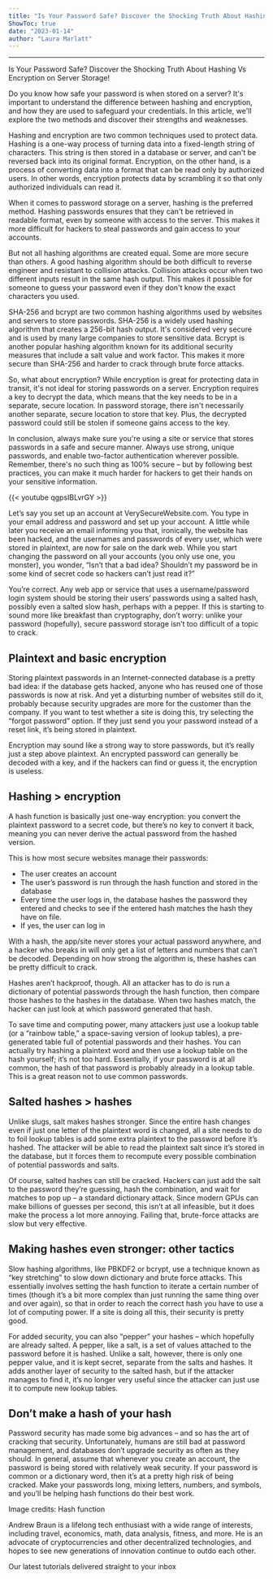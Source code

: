 ```yaml
---
title: "Is Your Password Safe? Discover the Shocking Truth About Hashing Vs Encryption on Server Storage!"
ShowToc: true 
date: "2023-01-14"
author: "Laura Marlatt"
---
```

*****
Is Your Password Safe? Discover the Shocking Truth About Hashing Vs Encryption on Server Storage!

Do you know how safe your password is when stored on a server? It's important to understand the difference between hashing and encryption, and how they are used to safeguard your credentials. In this article, we'll explore the two methods and discover their strengths and weaknesses.

Hashing and encryption are two common techniques used to protect data. Hashing is a one-way process of turning data into a fixed-length string of characters. This string is then stored in a database or server, and can't be reversed back into its original format. Encryption, on the other hand, is a process of converting data into a format that can be read only by authorized users. In other words, encryption protects data by scrambling it so that only authorized individuals can read it.

When it comes to password storage on a server, hashing is the preferred method. Hashing passwords ensures that they can't be retrieved in readable format, even by someone with access to the server. This makes it more difficult for hackers to steal passwords and gain access to your accounts.

But not all hashing algorithms are created equal. Some are more secure than others. A good hashing algorithm should be both difficult to reverse engineer and resistant to collision attacks. Collision attacks occur when two different inputs result in the same hash output. This makes it possible for someone to guess your password even if they don't know the exact characters you used.

SHA-256 and bcrypt are two common hashing algorithms used by websites and servers to store passwords. SHA-256 is a widely used hashing algorithm that creates a 256-bit hash output. It's considered very secure and is used by many large companies to store sensitive data. Bcrypt is another popular hashing algorithm known for its additional security measures that include a salt value and work factor. This makes it more secure than SHA-256 and harder to crack through brute force attacks.

So, what about encryption? While encryption is great for protecting data in transit, it's not ideal for storing passwords on a server. Encryption requires a key to decrypt the data, which means that the key needs to be in a separate, secure location. In password storage, there isn't necessarily another separate, secure location to store that key. Plus, the decrypted password could still be stolen if someone gains access to the key.

In conclusion, always make sure you're using a site or service that stores passwords in a safe and secure manner. Always use strong, unique passwords, and enable two-factor authentication wherever possible. Remember, there's no such thing as 100% secure – but by following best practices, you can make it much harder for hackers to get their hands on your sensitive information.

{{< youtube qgpsIBLvrGY >}} 



Let’s say you set up an account at VerySecureWebsite.com. You type in your email address and password and set up your account. A little while later you receive an email informing you that, ironically, the website has been hacked, and the usernames and passwords of every user, which were stored in plaintext, are now for sale on the dark web. While you start changing the password on all your accounts (you only use one, you monster), you wonder, “Isn’t that a bad idea? Shouldn’t my password be in some kind of secret code so hackers can’t just read it?”
 
You’re correct. Any web app or service that uses a username/password login system should be storing their users’ passwords using a salted hash, possibly even a salted slow hash, perhaps with a pepper. If this is starting to sound more like breakfast than cryptography, don’t worry: unlike your password (hopefully), secure password storage isn’t too difficult of a topic to crack.
 
## Plaintext and basic encryption
 

 
Storing plaintext passwords in an Internet-connected database is a pretty bad idea: if the database gets hacked, anyone who has reused one of those passwords is now at risk. And yet a disturbing number of websites still do it, probably because security upgrades are more for the customer than the company. If you want to test whether a site is doing this, try selecting the “forgot password” option. If they just send you your password instead of a reset link, it’s being stored in plaintext.
 
Encryption may sound like a strong way to store passwords, but it’s really just a step above plaintext. An encrypted password can generally be decoded with a key, and if the hackers can find or guess it, the encryption is useless.
 
## Hashing > encryption
 
A hash function is basically just one-way encryption: you convert the plaintext password to a secret code, but there’s no key to convert it back, meaning you can never derive the actual password from the hashed version.
 
This is how most secure websites manage their passwords:
 
- The user creates an account
 - The user’s password is run through the hash function and stored in the database
 - Every time the user logs in, the database hashes the password they entered and checks to see if the entered hash matches the hash they have on file.
 - If yes, the user can log in

 
With a hash, the app/site never stores your actual password anywhere, and a hacker who breaks in will only get a list of letters and numbers that can’t be decoded. Depending on how strong the algorithm is, these hashes can be pretty difficult to crack.
 
Hashes aren’t hackproof, though. All an attacker has to do is run a dictionary of potential passwords through the hash function, then compare those hashes to the hashes in the database. When two hashes match, the hacker can just look at which password generated that hash.
 
To save time and computing power, many attackers just use a lookup table (or a “rainbow table,” a space-saving version of lookup tables), a pre-generated table full of potential passwords and their hashes. You can actually try hashing a plaintext word and then use a lookup table on the hash yourself; it’s not too hard. Essentially, if your password is at all common, the hash of that password is probably already in a lookup table. This is a great reason not to use common passwords.
 
## Salted hashes > hashes
 
Unlike slugs, salt makes hashes stronger. Since the entire hash changes even if just one letter of the plaintext word is changed, all a site needs to do to foil lookup tables is add some extra plaintext to the password before it’s hashed. The attacker will be able to read the plaintext salt since it’s stored in the database, but it forces them to recompute every possible combination of potential passwords and salts.
 
Of course, salted hashes can still be cracked. Hackers can just add the salt to the password they’re guessing, hash the combination, and wait for matches to pop up – a standard dictionary attack. Since modern GPUs can make billions of guesses per second, this isn’t at all infeasible, but it does make the process a lot more annoying. Failing that, brute-force attacks are slow but very effective.
 
## Making hashes even stronger: other tactics
 
Slow hashing algorithms, like PBKDF2 or bcrypt, use a technique known as “key stretching” to slow down dictionary and brute force attacks. This essentially involves setting the hash function to iterate a certain number of times (though it’s a bit more complex than just running the same thing over and over again), so that in order to reach the correct hash you have to use a lot of computing power. If a site is doing all this, their security is pretty good.
 
For added security, you can also “pepper” your hashes – which hopefully are already salted. A pepper, like a salt, is a set of values attached to the password before it is hashed. Unlike a salt, however, there is only one pepper value, and it is kept secret, separate from the salts and hashes. It adds another layer of security to the salted hash, but if the attacker manages to find it, it’s no longer very useful since the attacker can just use it to compute new lookup tables.
 
## Don’t make a hash of your hash
 
Password security has made some big advances – and so has the art of cracking that security. Unfortunately, humans are still bad at password management, and databases don’t upgrade security as often as they should. In general, assume that whenever you create an account, the password is being stored with relatively weak security. If your password is common or a dictionary word, then it’s at a pretty high risk of being cracked. Make your passwords long, mixing letters, numbers, and symbols, and you’ll be helping hash functions do their best work.
 
Image credits: Hash function
 
Andrew Braun is a lifelong tech enthusiast with a wide range of interests, including travel, economics, math, data analysis, fitness, and more. He is an advocate of cryptocurrencies and other decentralized technologies, and hopes to see new generations of innovation continue to outdo each other.
 
Our latest tutorials delivered straight to your inbox





